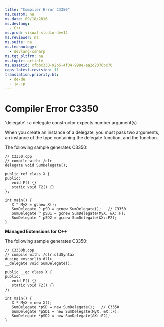 ```yaml
---
title: "Compiler Error C3350"
ms.custom: na
ms.date: 09/18/2016
ms.devlang: 
  - C++
ms.prod: visual-studio-dev14
ms.reviewer: na
ms.suite: na
ms.technology: 
  - devlang-csharp
ms.tgt_pltfrm: na
ms.topic: article
ms.assetid: cfbbc338-92b5-4f34-999e-aa2d2376bc70
caps.latest.revision: 11
translation.priority.ht: 
  - de-de
  - ja-jp
---
```

# Compiler Error C3350
'delegate' : a delegate constructor expects number argument(s)  
  
 When you create an instance of a delegate, you must pass two arguments, an instance of the type containing the delegate function, and the function.  
  
 The following sample generates C3350:  
  
```  
// C3350.cpp  
// compile with: /clr  
delegate void SumDelegate();  
  
public ref class X {  
public:  
   void F() {}  
   static void F2() {}  
};  
  
int main() {  
   X ^ MyX = gcnew X();  
   SumDelegate ^ pSD = gcnew SumDelegate();   // C3350  
   SumDelegate ^ pSD1 = gcnew SumDelegate(MyX, &X::F);  
   SumDelegate ^ pSD2 = gcnew SumDelegate(&X::F2);  
}  
```  
  
 **Managed Extensions for C++**  
  
 The following sample generates C3350:  
  
```  
// C3350b.cpp  
// compile with: /clr:oldSyntax  
#using <mscorlib.dll>  
__delegate void SumDelegate();  
  
public __gc class X {  
public:  
   void F() {}  
   static void F2() {}  
};  
  
int main() {  
   X * MyX = new X();  
   SumDelegate *pSD = new SumDelegate();   // C3350  
   SumDelegate *pSD1 = new SumDelegate(MyX, &X::F);  
   SumDelegate *pSD2 = new SumDelegate(&X::F2);  
}  
```